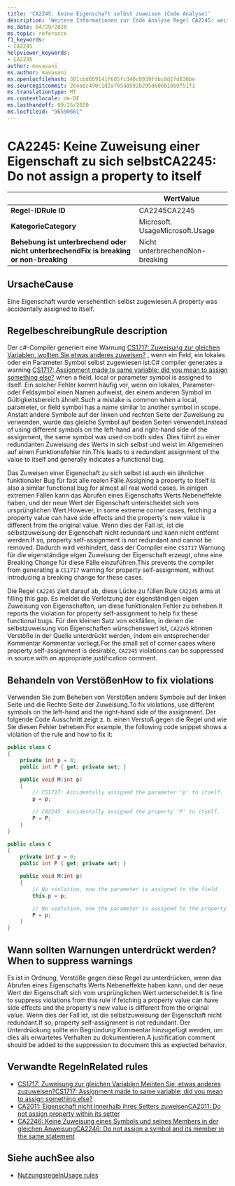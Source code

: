 ```yaml
---
title: 'CA2245: keine Eigenschaft selbst zuweisen (Code Analyse)'
description: 'Weitere Informationen zur Code Analyse Regel CA2245: weisen Sie sich selbst keine Eigenschaft zu.'
ms.date: 04/29/2020
ms.topic: reference
f1_keywords:
- CA2245
helpviewer_keywords:
- CA2245
author: mavasani
ms.author: mavasani
ms.openlocfilehash: 381cbd059141f605fc340c8939fdbc8d1fd830be
ms.sourcegitcommit: 2e4adc490c1d2a705a0592b295d606b10b9f51f1
ms.translationtype: MT
ms.contentlocale: de-DE
ms.lasthandoff: 09/25/2020
ms.locfileid: "96590661"
---
```

# <a name="ca2245-do-not-assign-a-property-to-itself"></a><span data-ttu-id="c268b-103">CA2245: Keine Zuweisung einer Eigenschaft zu sich selbst</span><span class="sxs-lookup"><span data-stu-id="c268b-103">CA2245: Do not assign a property to itself</span></span>

| | <span data-ttu-id="c268b-104">Wert</span><span class="sxs-lookup"><span data-stu-id="c268b-104">Value</span></span> |
|-|-|
| <span data-ttu-id="c268b-105">**Regel-ID**</span><span class="sxs-lookup"><span data-stu-id="c268b-105">**Rule ID**</span></span> |<span data-ttu-id="c268b-106">CA2245</span><span class="sxs-lookup"><span data-stu-id="c268b-106">CA2245</span></span>|
| <span data-ttu-id="c268b-107">**Kategorie**</span><span class="sxs-lookup"><span data-stu-id="c268b-107">**Category**</span></span> |<span data-ttu-id="c268b-108">Microsoft. Usage</span><span class="sxs-lookup"><span data-stu-id="c268b-108">Microsoft.Usage</span></span>|
| <span data-ttu-id="c268b-109">**Behebung ist unterbrechend oder nicht unterbrechend**</span><span class="sxs-lookup"><span data-stu-id="c268b-109">**Fix is breaking or non-breaking**</span></span> |<span data-ttu-id="c268b-110">Nicht unterbrechend</span><span class="sxs-lookup"><span data-stu-id="c268b-110">Non-breaking</span></span>|

## <a name="cause"></a><span data-ttu-id="c268b-111">Ursache</span><span class="sxs-lookup"><span data-stu-id="c268b-111">Cause</span></span>

<span data-ttu-id="c268b-112">Eine Eigenschaft wurde versehentlich selbst zugewiesen.</span><span class="sxs-lookup"><span data-stu-id="c268b-112">A property was accidentally assigned to itself.</span></span>

## <a name="rule-description"></a><span data-ttu-id="c268b-113">Regelbeschreibung</span><span class="sxs-lookup"><span data-stu-id="c268b-113">Rule description</span></span>

<span data-ttu-id="c268b-114">Der c#-Compiler generiert eine Warnung [CS1717: Zuweisung zur gleichen Variablen. wollten Sie etwas anderes zuweisen?](../../../csharp/misc/cs1717.md) , wenn ein Feld, ein lokales oder ein Parameter Symbol selbst zugewiesen ist.</span><span class="sxs-lookup"><span data-stu-id="c268b-114">C# compiler generates a warning [CS1717: Assignment made to same variable; did you mean to assign something else?](../../../csharp/misc/cs1717.md) when a field, local or parameter symbol is assigned to itself.</span></span> <span data-ttu-id="c268b-115">Ein solcher Fehler kommt häufig vor, wenn ein lokales, Parameter-oder Feldsymbol einen Namen aufweist, der einem anderen Symbol im Gültigkeitsbereich ähnelt.</span><span class="sxs-lookup"><span data-stu-id="c268b-115">Such a mistake is common when a local, parameter, or field symbol has a name similar to another symbol in scope.</span></span> <span data-ttu-id="c268b-116">Anstatt andere Symbole auf der linken und rechten Seite der Zuweisung zu verwenden, wurde das gleiche Symbol auf beiden Seiten verwendet.</span><span class="sxs-lookup"><span data-stu-id="c268b-116">Instead of using different symbols on the left-hand and right-hand side of the assignment, the same symbol was used on both sides.</span></span> <span data-ttu-id="c268b-117">Dies führt zu einer redundanten Zuweisung des Werts in sich selbst und weist im Allgemeinen auf einen Funktionsfehler hin.</span><span class="sxs-lookup"><span data-stu-id="c268b-117">This leads to a redundant assignment of the value to itself and generally indicates a functional bug.</span></span>

<span data-ttu-id="c268b-118">Das Zuweisen einer Eigenschaft zu sich selbst ist auch ein ähnlicher funktionaler Bug für fast alle realen Fälle.</span><span class="sxs-lookup"><span data-stu-id="c268b-118">Assigning a property to itself is also a similar functional bug for almost all real world cases.</span></span> <span data-ttu-id="c268b-119">In einigen extremen Fällen kann das Abrufen eines Eigenschafts Werts Nebeneffekte haben, und der neue Wert der Eigenschaft unterscheidet sich vom ursprünglichen Wert.</span><span class="sxs-lookup"><span data-stu-id="c268b-119">However, in some extreme corner cases, fetching a property value can have side effects and the property's new value is different from the original value.</span></span> <span data-ttu-id="c268b-120">Wenn dies der Fall ist, ist die selbstzuweisung der Eigenschaft nicht redundant und kann nicht entfernt werden.</span><span class="sxs-lookup"><span data-stu-id="c268b-120">If so, property self-assignment is not redundant and cannot be removed.</span></span> <span data-ttu-id="c268b-121">Dadurch wird verhindert, dass der Compiler eine `CS1717` Warnung für die eigenständige eigen Zuweisung der Eigenschaft erzeugt, ohne eine Breaking Change für diese Fälle einzuführen.</span><span class="sxs-lookup"><span data-stu-id="c268b-121">This prevents the compiler from generating a `CS1717` warning for property self-assignment, without introducing a breaking change for these cases.</span></span>

<span data-ttu-id="c268b-122">Die Regel `CA2245` zielt darauf ab, diese Lücke zu füllen.</span><span class="sxs-lookup"><span data-stu-id="c268b-122">Rule `CA2245` aims at filling this gap.</span></span> <span data-ttu-id="c268b-123">Es meldet die Verletzung der eigenständigen eigen Zuweisung von Eigenschaften, um diese funktionalen Fehler zu beheben.</span><span class="sxs-lookup"><span data-stu-id="c268b-123">It reports the violation for property self-assignment to help fix these functional bugs.</span></span> <span data-ttu-id="c268b-124">Für den kleinen Satz von eckfällen, in denen die selbstzuweisung von Eigenschaften wünschenswert ist, `CA2245` können Verstöße in der Quelle unterdrückt werden, indem ein entsprechender Kommentar Kommentar vorliegt.</span><span class="sxs-lookup"><span data-stu-id="c268b-124">For the small set of corner cases where property self-assignment is desirable, `CA2245` violations can be suppressed in source with an appropriate justification comment.</span></span>

## <a name="how-to-fix-violations"></a><span data-ttu-id="c268b-125">Behandeln von Verstößen</span><span class="sxs-lookup"><span data-stu-id="c268b-125">How to fix violations</span></span>

<span data-ttu-id="c268b-126">Verwenden Sie zum Beheben von Verstößen andere Symbole auf der linken Seite und die Rechte Seite der Zuweisung.</span><span class="sxs-lookup"><span data-stu-id="c268b-126">To fix violations, use different symbols on the left-hand and the right-hand side of the assignment.</span></span> <span data-ttu-id="c268b-127">Der folgende Code Ausschnitt zeigt z. b. einen Verstoß gegen die Regel und wie Sie diesen Fehler beheben:</span><span class="sxs-lookup"><span data-stu-id="c268b-127">For example, the following code snippet shows a violation of the rule and how to fix it:</span></span>

```csharp
public class C
{
    private int p = 0;
    public int P { get; private set; }

    public void M(int p)
    {
        // CS1717: Accidentally assigned the parameter 'p' to itself.
        p = p;

        // CA2245: Accidentally assigned the property 'P' to itself.
        P = P;
    }
}
```

```csharp
public class C
{
    private int p = 0;
    public int P { get; private set; }

    public void M(int p)
    {
        // No violation, now the parameter is assigned to the field.
        this.p = p;

        // No violation, now the parameter is assigned to the property.
        P = p;
    }
}
```

## <a name="when-to-suppress-warnings"></a><span data-ttu-id="c268b-128">Wann sollten Warnungen unterdrückt werden?</span><span class="sxs-lookup"><span data-stu-id="c268b-128">When to suppress warnings</span></span>

<span data-ttu-id="c268b-129">Es ist in Ordnung, Verstöße gegen diese Regel zu unterdrücken, wenn das Abrufen eines Eigenschafts Werts Nebeneffekte haben kann, und der neue Wert der Eigenschaft sich vom ursprünglichen Wert unterscheidet.</span><span class="sxs-lookup"><span data-stu-id="c268b-129">It is fine to suppress violations from this rule if fetching a property value can have side effects and the property's new value is different from the original value.</span></span> <span data-ttu-id="c268b-130">Wenn dies der Fall ist, ist die selbstzuweisung der Eigenschaft nicht redundant.</span><span class="sxs-lookup"><span data-stu-id="c268b-130">If so, property self-assignment is not redundant.</span></span> <span data-ttu-id="c268b-131">Der Unterdrückung sollte ein Begründung Kommentar hinzugefügt werden, um dies als erwartetes Verhalten zu dokumentieren.</span><span class="sxs-lookup"><span data-stu-id="c268b-131">A justification comment should be added to the suppression to document this as expected behavior.</span></span>

## <a name="related-rules"></a><span data-ttu-id="c268b-132">Verwandte Regeln</span><span class="sxs-lookup"><span data-stu-id="c268b-132">Related rules</span></span>

- [<span data-ttu-id="c268b-133">CS1717: Zuweisung zur gleichen Variablen Meinten Sie, etwas anderes zuzuweisen?</span><span class="sxs-lookup"><span data-stu-id="c268b-133">CS1717: Assignment made to same variable; did you mean to assign something else?</span></span>](../../../csharp/misc/cs1717.md)
- [<span data-ttu-id="c268b-134">CA2011: Eigenschaft nicht innerhalb ihres Setters zuweisen</span><span class="sxs-lookup"><span data-stu-id="c268b-134">CA2011: Do not assign property within its setter</span></span>](ca2011.md)
- [<span data-ttu-id="c268b-135">CA2246: Keine Zuweisung eines Symbols und seines Members in der gleichen Anweisung</span><span class="sxs-lookup"><span data-stu-id="c268b-135">CA2246: Do not assign a symbol and its member in the same statement</span></span>](ca2246.md)

## <a name="see-also"></a><span data-ttu-id="c268b-136">Siehe auch</span><span class="sxs-lookup"><span data-stu-id="c268b-136">See also</span></span>

- [<span data-ttu-id="c268b-137">Nutzungsregeln</span><span class="sxs-lookup"><span data-stu-id="c268b-137">Usage rules</span></span>](usage-warnings.md)
